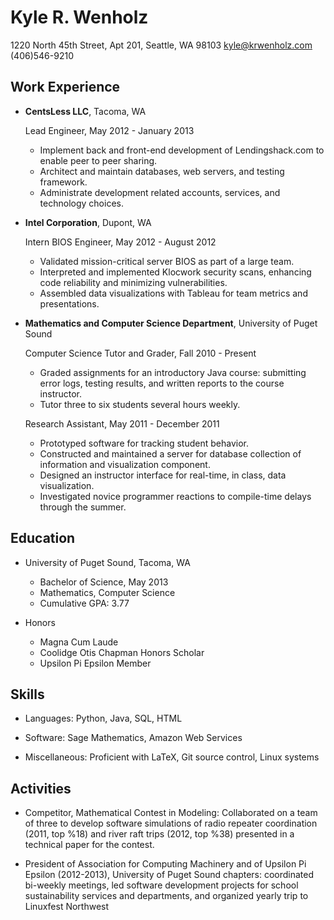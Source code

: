 Kyle R. Wenholz
===============

1220 North 45th Street, Apt 201, Seattle, WA 98103
kyle@krwenholz.com
(406)546-9210

Work Experience
---------------

*   **CentsLess LLC**, Tacoma, WA

    Lead Engineer, May 2012 - January 2013
    - Implement back and front-end development of Lendingshack.com to enable
    peer to peer sharing.
    - Architect and maintain databases, web servers, and testing framework.
    - Administrate development related accounts, services, and technology
    choices.

*   **Intel Corporation**, Dupont, WA

    Intern BIOS Engineer, May 2012 - August 2012
    - Validated mission-critical server BIOS as part of a large team.
    - Interpreted and implemented Klocwork security scans, enhancing code
    reliability and minimizing vulnerabilities.
    - Assembled data visualizations with Tableau for team metrics and
    presentations.

*   **Mathematics and Computer Science Department**, University of Puget Sound

    Computer Science Tutor and Grader, Fall 2010 - Present
    - Graded assignments for an introductory Java course: submitting error
    logs, testing results, and written reports to the course instructor.
    - Tutor three to six students several hours weekly.

    Research Assistant, May 2011 - December 2011
    - Prototyped software for tracking student behavior.
    - Constructed and maintained a server for database collection of
    information and visualization component.
    - Designed an instructor interface for real-time, in class, data
    visualization.
    - Investigated novice programmer reactions to compile-time delays through
    the summer.

Education
---------

*   University of Puget Sound, Tacoma, WA

    - Bachelor of Science, May 2013
    - Mathematics, Computer Science
    - Cumulative GPA: 3.77

*   Honors

    - Magna Cum Laude
    - Coolidge Otis Chapman Honors Scholar
    - Upsilon Pi Epsilon Member

Skills
------

*   Languages: Python, Java, SQL, HTML

*   Software: Sage Mathematics, Amazon Web Services

*   Miscellaneous: Proficient with LaTeX, Git source control, Linux systems

Activities
----------

-   Competitor, Mathematical Contest in Modeling: Collaborated on a team of
    three to develop software simulations of radio repeater coordination
    (2011, top \%18) and river raft trips (2012, top \%38) presented in a
    technical paper for the contest.

-   President of Association for Computing Machinery and of Upsilon Pi Epsilon
    (2012-2013), University of Puget Sound chapters: coordinated bi-weekly
    meetings, led software development projects for school sustainability
    services and departments, and organized yearly trip to Linuxfest Northwest


